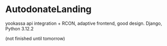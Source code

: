 # AutodonateLanding
yookassa api integration + RCON, adaptive frontend, good design.
Django, Python 3.12.2

(not finished until tomorrow)
